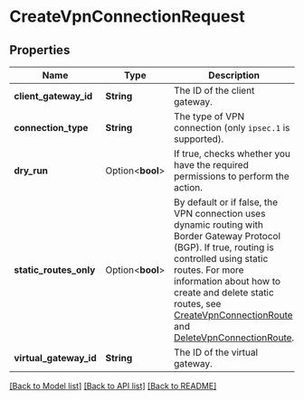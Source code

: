 # CreateVpnConnectionRequest

## Properties

Name | Type | Description | Notes
------------ | ------------- | ------------- | -------------
**client_gateway_id** | **String** | The ID of the client gateway. | 
**connection_type** | **String** | The type of VPN connection (only `ipsec.1` is supported). | 
**dry_run** | Option<**bool**> | If true, checks whether you have the required permissions to perform the action. | [optional]
**static_routes_only** | Option<**bool**> | By default or if false, the VPN connection uses dynamic routing with Border Gateway Protocol (BGP). If true, routing is controlled using static routes. For more information about how to create and delete static routes, see [CreateVpnConnectionRoute](#createvpnconnectionroute) and [DeleteVpnConnectionRoute](#deletevpnconnectionroute). | [optional]
**virtual_gateway_id** | **String** | The ID of the virtual gateway. | 

[[Back to Model list]](../README.md#documentation-for-models) [[Back to API list]](../README.md#documentation-for-api-endpoints) [[Back to README]](../README.md)


